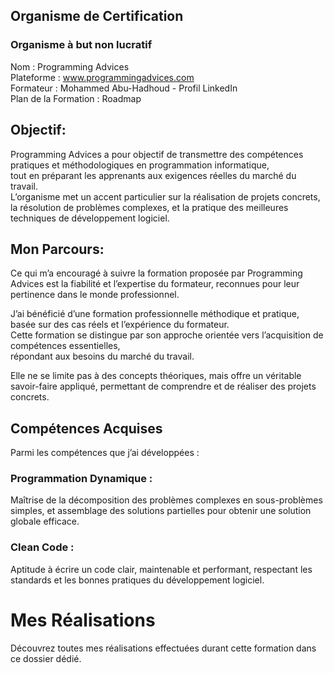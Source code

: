 

## Organisme de Certification
### Organisme à but non lucratif
Nom : Programming Advices  
Plateforme : www.programmingadvices.com  
Formateur : Mohammed Abu-Hadhoud - Profil LinkedIn  
Plan de la Formation : Roadmap  

## Objectif:  
Programming Advices a pour objectif de transmettre des compétences pratiques et méthodologiques en programmation informatique,   
tout en préparant les apprenants aux exigences réelles du marché du travail.  
L’organisme met un accent particulier sur la réalisation de projets concrets,  
la résolution de problèmes complexes, et la pratique des meilleures techniques de développement logiciel.  

## Mon Parcours:  
Ce qui m’a encouragé à suivre la formation proposée par Programming Advices est la fiabilité et l’expertise du formateur, reconnues pour leur pertinence dans le monde professionnel.  

J’ai bénéficié d’une formation professionnelle méthodique et pratique, basée sur des cas réels et l’expérience du formateur.  
 Cette formation se distingue par son approche orientée vers l’acquisition de compétences essentielles,  
  répondant aux besoins du marché du travail.  

Elle ne se limite pas à des concepts théoriques, mais offre un véritable savoir-faire appliqué, permettant de comprendre et de réaliser des projets concrets.  

## Compétences Acquises
Parmi les compétences que j’ai développées :  

### Programmation Dynamique :
Maîtrise de la décomposition des problèmes complexes en sous-problèmes simples, et assemblage des solutions partielles pour obtenir une solution globale efficace.  

### Clean Code :
Aptitude à écrire un code clair, maintenable et performant, respectant les standards et les bonnes pratiques du développement logiciel.  

# Mes Réalisations
Découvrez toutes mes réalisations effectuées durant cette formation dans ce dossier dédié.  
